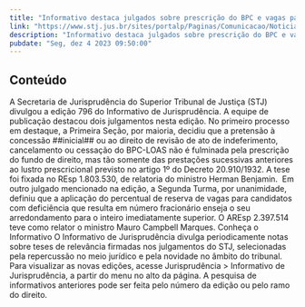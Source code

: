 ```yaml
---
title: "Informativo destaca julgados sobre prescrição do BPC e vagas para pessoas com deficiência em concurso"
link: "https://www.stj.jus.br/sites/portalp/Paginas/Comunicacao/Noticias/2023/04122023-Informativo-destaca-julgados-sobre-prescricao-do-BPC-e-vagas-para-pessoas-com-deficiencia-em-concurso.aspx"
description: "Informativo destaca julgados sobre prescrição do BPC e vagas para pessoas com deficiência em concurso"
pubdate: "Seg, dez 4 2023 09:50:00"
---
```


## Conteúdo

​A Secretaria de Jurisprudência do Superior Tribunal de Justiça (STJ) divulgou a edição 796 do Informativo de Jurisprudência. A equipe de publicação destacou dois julgamentos nesta edição. No primeiro processo em destaque, a Primeira Seção, por maioria, decidiu que a pretensão à concessão ##inicial## ou ao direito de revisão de ato de indeferimento, cancelamento ou cessação do BPC-LOAS não é fulminada pela prescrição do fundo de direito, mas tão somente das prestações sucessivas anteriores ao lustro prescricional previsto no artigo 1º do Decreto 20.910/1932. A tese foi fixada no REsp 1.803.530, de relatoria do ministro Herman Benjamin.  Em outro julgado mencionado na edição, a Segunda Turma, por unanimidade, definiu que a aplicação do percentual de reserva de vagas para candidatos com deficiência que resulta em número fracionário enseja o seu arredondamento para o inteiro imediatamente superior. O AREsp 2.397.514 teve como relator o ministro Mauro Campbell Marques. Conheça o Informativo O Informativo de Jurisprudência divulga periodicamente notas sobre teses de relevância firmadas nos julgamentos do STJ, selecionadas pela repercussão no meio jurídico e pela novidade no âmbito do tribunal. Para visualizar as novas edições, acesse Jurisprudência > Informativo de Jurisprudência, a partir do menu no alto da página. A pesquisa de informativos anteriores pode ser feita pelo número da edição ou pelo ramo do direito.
